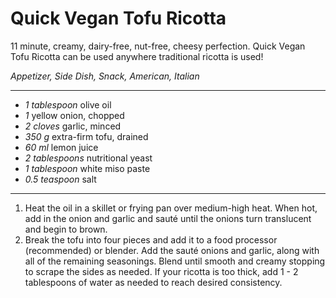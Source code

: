 # Quick Vegan Tofu Ricotta

11 minute, creamy, dairy-free, nut-free, cheesy perfection. Quick Vegan Tofu Ricotta can be used anywhere traditional ricotta is used!

*Appetizer, Side Dish, Snack, American, Italian*

---

- *1 tablespoon* olive oil
- *1* yellow onion, chopped
- *2 cloves* garlic, minced
- *350 g* extra-firm tofu, drained
- *60 ml* lemon juice
- *2 tablespoons* nutritional yeast
- *1 tablespoon* white miso paste
- *0.5 teaspoon* salt

---

1. Heat the oil in a skillet or frying pan over medium-high heat. When hot, add in the onion and garlic and sauté until the onions turn translucent and begin to brown.
2. Break the tofu into four pieces and add it to a food processor (recommended) or blender. Add the sauté onions and garlic, along with all of the remaining seasonings. Blend until smooth and creamy stopping to scrape the sides as needed. If your ricotta is too thick, add 1 - 2 tablespoons of water as needed to reach desired consistency.
